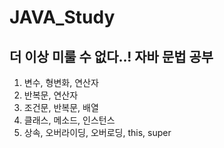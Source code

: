 # JAVA_Study

## 더 이상 미룰 수 없다..! 자바 문법 공부

1. 변수, 형변화, 연산자
2. 반복문, 연산자
3. 조건문, 반복문, 배열
4. 클래스, 메소드, 인스턴스
5. 상속, 오버라이딩, 오버로딩, this, super
